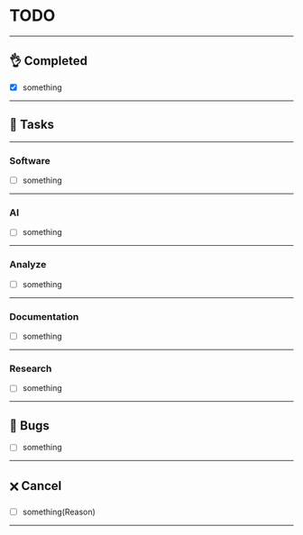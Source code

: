 # TODO

---

## 👌 Completed
- [x] something

---

## 📌 Tasks 

---

### Software
- [ ] something

---

###  AI
- [ ] something

---

###  Analyze
- [ ] something

---

### Documentation
- [ ] something

---

### Research
- [ ] something

---

## 🚧 Bugs
- [ ] something

---

## 🗙 Cancel
- [ ] something(Reason)

---
